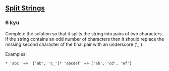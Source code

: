 <h2><a href=https://www.codewars.com/kata/515de9ae9dcfc28eb6000001/train/go target="_blank">Split Strings</a></h2><h3>6 kyu</h3><p>Complete the solution so that it splits the string into pairs of two characters. If the string contains an odd number of characters then it should replace the missing second character of the final pair with an underscore ('_').</p><p>Examples:</p><pre><code>* 'abc' =&gt;  ['ab', 'c_']* 'abcdef' =&gt; ['ab', 'cd', 'ef']</code></pre>